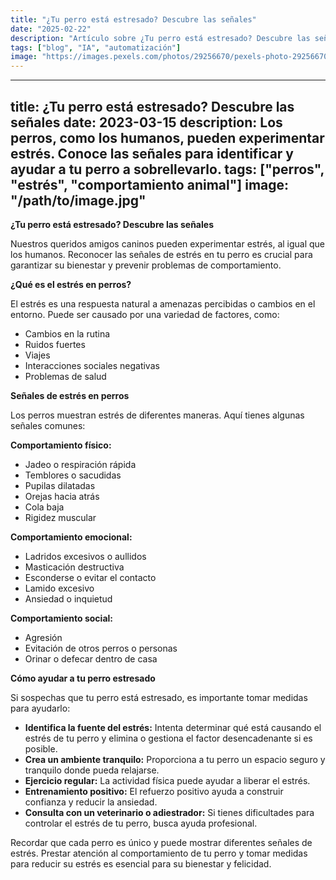```yaml
---
title: "¿Tu perro está estresado? Descubre las señales"
date: "2025-02-22"
description: "Artículo sobre ¿Tu perro está estresado? Descubre las señales"
tags: ["blog", "IA", "automatización"]
image: "https://images.pexels.com/photos/29256670/pexels-photo-29256670.jpeg?auto=compress&cs=tinysrgb&h=350"
---
```


---
title: ¿Tu perro está estresado? Descubre las señales
date: 2023-03-15
description: Los perros, como los humanos, pueden experimentar estrés. Conoce las señales para identificar y ayudar a tu perro a sobrellevarlo.
tags: ["perros", "estrés", "comportamiento animal"]
image: "/path/to/image.jpg"
---

**¿Tu perro está estresado? Descubre las señales**

Nuestros queridos amigos caninos pueden experimentar estrés, al igual que los humanos. Reconocer las señales de estrés en tu perro es crucial para garantizar su bienestar y prevenir problemas de comportamiento.

**¿Qué es el estrés en perros?**

El estrés es una respuesta natural a amenazas percibidas o cambios en el entorno. Puede ser causado por una variedad de factores, como:

* Cambios en la rutina
* Ruidos fuertes
* Viajes
* Interacciones sociales negativas
* Problemas de salud

**Señales de estrés en perros**

Los perros muestran estrés de diferentes maneras. Aquí tienes algunas señales comunes:

**Comportamiento físico:**

* Jadeo o respiración rápida
* Temblores o sacudidas
* Pupilas dilatadas
* Orejas hacia atrás
* Cola baja
* Rigidez muscular

**Comportamiento emocional:**

* Ladridos excesivos o aullidos
* Masticación destructiva
* Esconderse o evitar el contacto
* Lamido excesivo
* Ansiedad o inquietud

**Comportamiento social:**

* Agresión
* Evitación de otros perros o personas
* Orinar o defecar dentro de casa

**Cómo ayudar a tu perro estresado**

Si sospechas que tu perro está estresado, es importante tomar medidas para ayudarlo:

* **Identifica la fuente del estrés:** Intenta determinar qué está causando el estrés de tu perro y elimina o gestiona el factor desencadenante si es posible.
* **Crea un ambiente tranquilo:** Proporciona a tu perro un espacio seguro y tranquilo donde pueda relajarse.
* **Ejercicio regular:** La actividad física puede ayudar a liberar el estrés.
* **Entrenamiento positivo:** El refuerzo positivo ayuda a construir confianza y reducir la ansiedad.
* **Consulta con un veterinario o adiestrador:** Si tienes dificultades para controlar el estrés de tu perro, busca ayuda profesional.

Recordar que cada perro es único y puede mostrar diferentes señales de estrés. Prestar atención al comportamiento de tu perro y tomar medidas para reducir su estrés es esencial para su bienestar y felicidad.